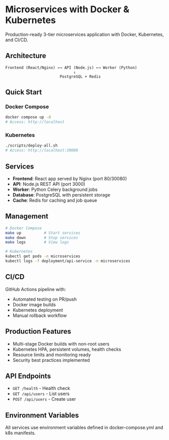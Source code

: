 # Microservices with Docker & Kubernetes

Production-ready 3-tier microservices application with Docker, Kubernetes, and CI/CD.

## Architecture

```
Frontend (React/Nginx) ←→ API (Node.js) ←→ Worker (Python)
                              ↓
                        PostgreSQL + Redis
```

## Quick Start

### Docker Compose
```bash
docker compose up -d
# Access: http://localhost
```

### Kubernetes
```bash
./scripts/deploy-all.sh
# Access: http://localhost:30080
```

## Services

- **Frontend**: React app served by Nginx (port 80/30080)
- **API**: Node.js REST API (port 3000)
- **Worker**: Python Celery background jobs
- **Database**: PostgreSQL with persistent storage
- **Cache**: Redis for caching and job queue

## Management

```bash
# Docker Compose
make up          # Start services
make down        # Stop services
make logs        # View logs

# Kubernetes
kubectl get pods -n microservices
kubectl logs -f deployment/api-service -n microservices
```

## CI/CD

GitHub Actions pipeline with:
- Automated testing on PR/push
- Docker image builds
- Kubernetes deployment
- Manual rollback workflow

## Production Features

- Multi-stage Docker builds with non-root users
- Kubernetes HPA, persistent volumes, health checks
- Resource limits and monitoring ready
- Security best practices implemented

## API Endpoints

- `GET /health` - Health check
- `GET /api/users` - List users
- `POST /api/users` - Create user

## Environment Variables

All services use environment variables defined in docker-compose.yml and k8s manifests.